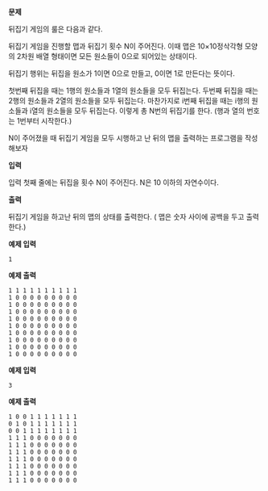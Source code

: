 **문제**

뒤집기 게임의 룰은 다음과 같다.

뒤집기 게임을 진행할 맵과 뒤집기 횟수 N이 주어진다. 이때 맵은 10×10정삭각형 모양의 2차원 배열 형태이면 모든 원소들이 0으로 되어있는 상태이다.

뒤집기 행위는 뒤집을 원소가 1이면 0으로 만들고, 0이면 1로 만든다는 뜻이다.

첫번째 뒤집을 때는 1행의 원소들과 1열의 원소들을 모두 뒤집는다. 두번째 뒤집을 때는 2행의 원소들과 2열의 원소들을 모두 뒤집는다. 마찬가지로 i번째 뒤집을 때는 i행의 원소들과 i열의 원소들을 모두 뒤집는다. 이렇게 총 N번의 뒤집기를 한다. (행과 열의 번호는 1번부터 시작한다.)

N이 주어졌을 때 뒤집기 게임을 모두 시행하고 난 뒤의 맵을 출력하는 프로그램을 작성해보자  

**입력**

입력 첫째 줄에는 뒤집을 횟수 N이 주어진다. N은 10 이하의 자연수이다.  

**출력**

뒤집기 게임을 하고난 뒤의 맵의 상태를 출력한다. ( 맵은 숫자 사이에 공백을 두고 출력한다.)



**예제 입력**

```
1
```

**예제 출력**

```
1 1 1 1 1 1 1 1 1 1 
1 0 0 0 0 0 0 0 0 0 
1 0 0 0 0 0 0 0 0 0 
1 0 0 0 0 0 0 0 0 0 
1 0 0 0 0 0 0 0 0 0 
1 0 0 0 0 0 0 0 0 0 
1 0 0 0 0 0 0 0 0 0 
1 0 0 0 0 0 0 0 0 0 
1 0 0 0 0 0 0 0 0 0 
1 0 0 0 0 0 0 0 0 0 
```

**예제 입력**

```
3
```

**예제 출력**

```
1 0 0 1 1 1 1 1 1 1
0 1 0 1 1 1 1 1 1 1
0 0 1 1 1 1 1 1 1 1
1 1 1 0 0 0 0 0 0 0
1 1 1 0 0 0 0 0 0 0
1 1 1 0 0 0 0 0 0 0
1 1 1 0 0 0 0 0 0 0
1 1 1 0 0 0 0 0 0 0
1 1 1 0 0 0 0 0 0 0
1 1 1 0 0 0 0 0 0 0
```

